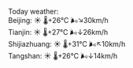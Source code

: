 Today weather:  
Beijing: ☀️   🌡️+26°C 🌬️↘30km/h  
Tianjin: ☀️   🌡️+27°C 🌬️↓26km/h  
Shijiazhuang: ☀️   🌡️+31°C 🌬️↖10km/h  
Tangshan: ☀️   🌡️+26°C 🌬️↓14km/h  
